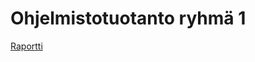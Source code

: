 # Ohjelmistotuotanto ryhmä 1

[Raportti](https://tarunuutinen.github.io/ohjelmistotuotanto/Raportti.pdf)
